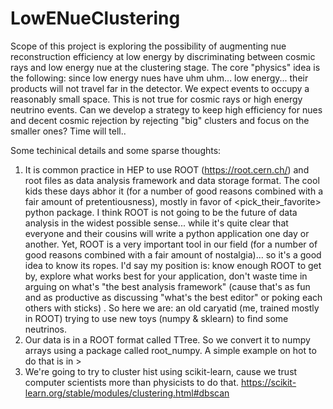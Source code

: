 # LowENueClustering
Scope of this project is exploring the possibility of augmenting nue reconstruction efficiency at low energy by discriminating between cosmic rays and low energy nue at the clustering stage.
The core "physics" idea is the following: since low energy nues have uhm uhm... low energy... their products will not travel far in the detector. We expect events to occupy a reasonably small space. This is not true for cosmic rays or high energy neutrino events. 
Can we develop a strategy to keep high efficiency for nues and decent cosmic rejection by rejecting "big" clusters and focus on the smaller ones? Time will tell..


Some techinical details and some sparse thoughts:
1) It is common practice in HEP to use ROOT (https://root.cern.ch/) and root files as data analysis framework and data storage format. The cool kids these days abhor it (for a number of good reasons combined with a fair amount of pretentiousness), mostly in favor of <pick_their_favorite> python package. I think ROOT is not going to be the future of data analysis in the widest possible sense... while it's quite clear that everyone and their cousins will write a python application one day or another. Yet, ROOT is a very important tool in our field (for a number of good reasons combined with a fair amount of nostalgia)... so it's a good idea to know its ropes.  I'd say my position is: know enough ROOT to get by, explore what works best for your application, don't waste time in arguing on what's "the best analysis framework" (cause that's as fun and as productive as discussing "what's the best editor" or poking each others with sticks) . So here we are: an old caryatid (me, trained mostly in ROOT) trying to use new toys (numpy & sklearn) to find some neutrinos.
2) Our data is in a ROOT format called TTree. So we convert it to numpy arrays using a package called root_numpy. A simple example on hot to do that is in > 
3) We're going to try to cluster hist using scikit-learn, cause we trust computer scientists more than physicists to do that. https://scikit-learn.org/stable/modules/clustering.html#dbscan

